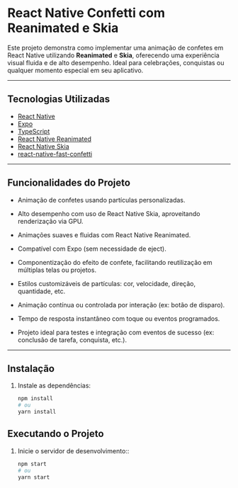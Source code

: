 # React Native Confetti com Reanimated e Skia

Este projeto demonstra como implementar uma animação de confetes em React Native utilizando **Reanimated** e **Skia**, oferecendo uma experiência visual fluida e de alto desempenho. Ideal para celebrações, conquistas ou qualquer momento especial em seu aplicativo.

---

## Tecnologias Utilizadas

- [React Native](https://reactnative.dev/)
- [Expo](https://expo.dev/)
- [TypeScript](https://www.typescriptlang.org/)
- [React Native Reanimated](https://docs.swmansion.com/react-native-reanimated/)
- [React Native Skia](https://shopify.github.io/react-native-skia/)
- [react-native-fast-confetti](https://github.com/AlirezaHadjar/react-native-fast-confetti)

---

## Funcionalidades do Projeto

- Animação de confetes usando partículas personalizadas.

- Alto desempenho com uso de React Native Skia, aproveitando renderização via GPU.

- Animações suaves e fluidas com React Native Reanimated.

- Compatível com Expo (sem necessidade de eject).

- Componentização do efeito de confete, facilitando reutilização em múltiplas telas ou projetos.

- Estilos customizáveis de partículas: cor, velocidade, direção, quantidade, etc.

- Animação contínua ou controlada por interação (ex: botão de disparo).

- Tempo de resposta instantâneo com toque ou eventos programados.

- Projeto ideal para testes e integração com eventos de sucesso (ex: conclusão de tarefa, conquista, etc.).

---

## Instalação

1. Instale as dependências:

   ```bash
   npm install
   # ou
   yarn install
   ```

## Executando o Projeto

1. Inicie o servidor de desenvolvimento::

   ```bash
   npm start
   # ou
   yarn start
   ```